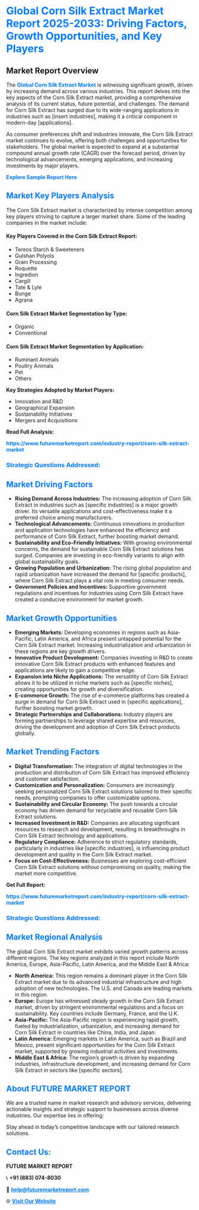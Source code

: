<h1 style="color: #007BFF;">Global Corn Silk Extract Market Report 2025-2033: Driving Factors, Growth Opportunities, and Key Players</h1>

<section id="overview">
<h2>Market Report Overview</h2>
<p>The <a href="https://www.futuremarketreport.com/industry-report/corn-silk-extract-market" style="color: #007BFF; text-decoration: none;"><strong>Global Corn Silk Extract Market</strong></a> is witnessing significant growth, driven by increasing demand across various industries. This report delves into the key aspects of the Corn Silk Extract market, providing a comprehensive analysis of its current status, future potential, and challenges. The demand for Corn Silk Extract has surged due to its wide-ranging applications in industries such as [insert industries], making it a critical component in modern-day [applications].</p>
<p>As consumer preferences shift and industries innovate, the Corn Silk Extract market continues to evolve, offering both challenges and opportunities for stakeholders. The global market is expected to expand at a substantial compound annual growth rate (CAGR) over the forecast period, driven by technological advancements, emerging applications, and increasing investments by major players.</p>
</section>

<section id="overview">
<p><a href="https://www.futuremarketreport.com/request-sample/reportId=34300" style="color: #007BFF; text-decoration: none;"><strong>Explore Sample Report Here</strong></a></p>
</section>

<section id="key-players">
<h2 style="color: #007BFF;">Market Key Players Analysis</h2>
<p>The Corn Silk Extract market is characterized by intense competition among key players striving to capture a larger market share. Some of the leading companies in the market include:</p>
<h4>Key Players Covered in the Corn Silk Extract Report:</h4>
<ul><li>Tereos Starch &amp; Sweeteners</li><li>Gulshan Polyols</li><li>Grain Processing</li><li>Roquette</li><li>Ingredion</li><li>Cargill</li><li>Tate &amp; Lyle</li><li>Bunge</li><li>Agrana</li></ul>
<h4>Corn Silk Extract Market Segmentation by Type:</h4>
<ul><li>Organic</li><li>Conventional</li></ul>

<h4>Corn Silk Extract Market Segmentation by Application:</h4>
<ul><li>Ruminant Animals</li><li>Poultry Animals</li><li>Pet</li><li>Others</li></ul>
<p><strong>Key Strategies Adopted by Market Players:</strong></p>
<ul>
<li>Innovation and R&D</li>
<li>Geographical Expansion</li>
<li>Sustainability Initiatives</li>
<li>Mergers and Acquisitions</li>
</ul>
</section>

<section>
<p><strong>Read Full Analysis: </strong></p><a href="https://www.futuremarketreport.com/industry-report/corn-silk-extract-market" style="color: #007BFF; text-decoration: none;"><strong>https://www.futuremarketreport.com/industry-report/corn-silk-extract-market</strong></a>
<h3 style="color: #007BFF;">Strategic Questions Addressed:</h3>
</section>

<section id="driving-factors">
<h2 style="color: #007BFF;">Market Driving Factors</h2>
<ul>
<li><strong>Rising Demand Across Industries:</strong> The increasing adoption of Corn Silk Extract in industries such as [specific industries] is a major growth driver. Its versatile applications and cost-effectiveness make it a preferred choice among manufacturers.</li>
<li><strong>Technological Advancements:</strong> Continuous innovations in production and application technologies have enhanced the efficiency and performance of Corn Silk Extract, further boosting market demand.</li>
<li><strong>Sustainability and Eco-Friendly Initiatives:</strong> With growing environmental concerns, the demand for sustainable Corn Silk Extract solutions has surged. Companies are investing in eco-friendly variants to align with global sustainability goals.</li>
<li><strong>Growing Population and Urbanization:</strong> The rising global population and rapid urbanization have increased the demand for [specific products], where Corn Silk Extract plays a vital role in meeting consumer needs.</li>
<li><strong>Government Policies and Incentives:</strong> Supportive government regulations and incentives for industries using Corn Silk Extract have created a conducive environment for market growth.</li>
</ul>
</section>

<section id="growth-opportunities">
<h2 style="color: #007BFF;">Market Growth Opportunities</h2>
<ul>
<li><strong>Emerging Markets:</strong> Developing economies in regions such as Asia-Pacific, Latin America, and Africa present untapped potential for the Corn Silk Extract market. Increasing industrialization and urbanization in these regions are key growth drivers.</li>
<li><strong>Innovative Product Development:</strong> Companies investing in R&D to create innovative Corn Silk Extract products with enhanced features and applications are likely to gain a competitive edge.</li>
<li><strong>Expansion into Niche Applications:</strong> The versatility of Corn Silk Extract allows it to be utilized in niche markets such as [specific niches], creating opportunities for growth and diversification.</li>
<li><strong>E-commerce Growth:</strong> The rise of e-commerce platforms has created a surge in demand for Corn Silk Extract used in [specific applications], further boosting market growth.</li>
<li><strong>Strategic Partnerships and Collaborations:</strong> Industry players are forming partnerships to leverage shared expertise and resources, driving the development and adoption of Corn Silk Extract products globally.</li>
</ul>
</section>

<section id="trending-factors">
<h2 style="color: #007BFF;">Market Trending Factors</h2>
<ul>
<li><strong>Digital Transformation:</strong> The integration of digital technologies in the production and distribution of Corn Silk Extract has improved efficiency and customer satisfaction.</li>
<li><strong>Customization and Personalization:</strong> Consumers are increasingly seeking personalized Corn Silk Extract solutions tailored to their specific needs, prompting companies to offer customizable options.</li>
<li><strong>Sustainability and Circular Economy:</strong> The push towards a circular economy has driven demand for recyclable and reusable Corn Silk Extract solutions.</li>
<li><strong>Increased Investment in R&D:</strong> Companies are allocating significant resources to research and development, resulting in breakthroughs in Corn Silk Extract technology and applications.</li>
<li><strong>Regulatory Compliance:</strong> Adherence to strict regulatory standards, particularly in industries like [specific industries], is influencing product development and quality in the Corn Silk Extract market.</li>
<li><strong>Focus on Cost-Effectiveness:</strong> Businesses are exploring cost-efficient Corn Silk Extract solutions without compromising on quality, making the market more competitive.</li>
</ul>
</section>

<section>
<p><strong>Get Full Report: </strong></p><a href="https://www.futuremarketreport.com/industry-report/corn-silk-extract-market" style="color: #007BFF; text-decoration: none;"><strong>https://www.futuremarketreport.com/industry-report/corn-silk-extract-market</strong></a>
<h3 style="color: #007BFF;">Strategic Questions Addressed:</h3>
</section>


<section id="regional-analysis">
<h2 style="color: #007BFF;">Market Regional Analysis</h2>
<p>The global Corn Silk Extract market exhibits varied growth patterns across different regions. The key regions analyzed in this report include North America, Europe, Asia-Pacific, Latin America, and the Middle East & Africa:</p>
<ul>
<li><strong>North America:</strong> This region remains a dominant player in the Corn Silk Extract market due to its advanced industrial infrastructure and high adoption of new technologies. The U.S. and Canada are leading markets in this region.</li>
<li><strong>Europe:</strong> Europe has witnessed steady growth in the Corn Silk Extract market, driven by stringent environmental regulations and a focus on sustainability. Key countries include Germany, France, and the U.K.</li>
<li><strong>Asia-Pacific:</strong> The Asia-Pacific region is experiencing rapid growth, fueled by industrialization, urbanization, and increasing demand for Corn Silk Extract in countries like China, India, and Japan.</li>
<li><strong>Latin America:</strong> Emerging markets in Latin America, such as Brazil and Mexico, present significant opportunities for the Corn Silk Extract market, supported by growing industrial activities and investments.</li>
<li><strong>Middle East & Africa:</strong> The region’s growth is driven by expanding industries, infrastructure development, and increasing demand for Corn Silk Extract in sectors like [specific sectors].</li>
</ul>
</section>

<footer>
<h2 style="color: #007BFF;">About FUTURE MARKET REPORT</h2>
<p>We are a trusted name in market research and advisory services, delivering actionable insights and strategic support to businesses across diverse industries. Our expertise lies in offering:</p>

<p>Stay ahead in today’s competitive landscape with our tailored research solutions.</p>

<h2 style="color: #007BFF;">Contact Us:</h2>
<p><strong>FUTURE MARKET REPORT</strong></p>
<p>📞 <strong>+91 (883) 074-8030</strong></p>
<p>📧 <strong><a href="mailto:help@futuremarketreport.com" style="color: #007BFF;">help@futuremarketreport.com</a></strong></p>
<p>🌐 <strong><a href="https://www.futuremarketreport.com/" style="color: #007BFF;">Visit Our Website</a></strong></p>
</footer>